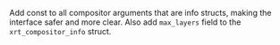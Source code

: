 Add const to all compositor arguments that are info structs, making the interface safer and
more clear. Also add `max_layers` field to the `xrt_compositor_info` struct.
